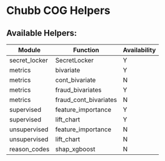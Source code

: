 # Chubb COG Helpers

## Available Helpers:
| Module | Function | Availability |
| ----------- | ----------- | ----------- |
| secret_locker | SecretLocker | Y |
| metrics | bivariate | Y |
| metrics | cont_bivariate | N |
| metrics | fraud_bivariates | Y |
| metrics | fraud_cont_bivariates | N |
| supervised | feature_importance | Y |
| supervised | lift_chart | Y |
| unsupervised | feature_importance | N |
| unsupervised | lift_chart | N |
| reason_codes | shap_xgboost | N |